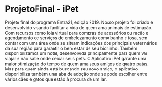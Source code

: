 # ProjetoFinal - iPet
Projeto final do programa Entra21, edição 2019. Nosso projeto foi criado e desenvolvido visando facilitar a vida de quem ama animais de estimação. Com recursos como loja virtual para compras de acessórios ou ração e agendamento de serviços de embelezamento como banho e tosa, sem contar com uma área onde se situam indicações dos principais veterinários da sua região para garantir o bem estar de seu bichinho. Também disponibilizamos um hotel, desenvolvida principalmente para quem vai viajar e não sabe onde deixar seus pets.
O Aplicativo iPet garante uma maior otimização do tempo de quem ama seus amigos de quatro patas. Mas para quem ainda está buscando seu novo amigo, o aplicativo disponibiliza também uma aba de adoção onde se pode escolher entre vários cães e gatos que estão à procura de um lar.

